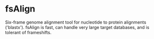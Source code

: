 # fsAlign
Six-frame genome alignment tool for nucleotide to protein alignments ('blastx'). fsAlign is fast, can handle very large target databases, and is tolerant of frameshifts.
